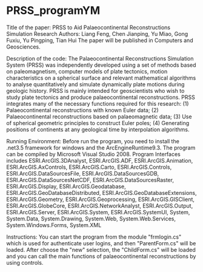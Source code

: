 PRSS_programYM
==============

Title of the paper: PRSS to Aid Palaeocontinental Reconstructions Simulation Research 
Authors: Liang Feng, Chen Jianping, Yu Miao, Gong Fuxiu, Yu Pingping, Tian Hui
The paper will be published in Computers and Geosciences. 

Description of the code: 
  The Palaeocontinental Reconstructions Simulation System (PRSS) was independently developed using a set of methods based on paleomagnetism, computer models of plate tectonics, motion characteristics on a spherical surface and relevant mathematical algorithms to analyse quantitatively and simulate dynamically plate motions during geologic history.
  PRSS is mainly intended for geoscientists who wish to study plate tectonics and produce palaeocontinental reconstructions. PRSS integrates many of the necessary functions required for this research: (1) Palaeocontinental reconstructions with known Euler data; (2) Palaeocontinental reconstructions based on palaeomagnetic data; (3) Use of spherical geometric principles to construct Euler poles; (4) Generating positions of continents at any geological time by interpolation algorithms.

Running Environment:
Before run the program, you need to install the .net3.5 framework for windows and the ArcEngineRuntime9.3.
The program can be compiled by Microsoft Visual Studio 2008. 
Program Interfaces includes ESRI.ArcGIS.3DAnalyst, ESRI.ArcGIS.ADF, ESRI.ArcGIS.Animation, ESRI.ArcGIS.AxControls, ESRI.ArcGIS.Carto, ESRI.ArcGIS.Controls, ESRI.ArcGIS.DataSourcesFile, ESRI.ArcGIS.DataSourcesGDB, ESRI.ArcGIS.DataSourcesNetCDF, ESRI.ArcGIS.DataSourcesRaster, ESRI.ArcGIS.Display, ESRI.ArcGIS.Geodatabase, ESRI.ArcGIS.GeoDatabaseDistributed, ESRI.ArcGIS.GeoDatabaseExtensions, ESRI.ArcGIS.Geometry, ESRI.ArcGIS.Geoprocessing, ESRI.ArcGIS.GISClient, ESRI.ArcGIS.GlobeCore, ESRI.ArcGIS.NetworkAnalyst, ESRI.ArcGIS.Output, ESRI.ArcGIS.Server, ESRI.ArcGIS.System, ESRI.ArcGIS.SystemUI, System, System.Data, System.Drawing, System.Web, System.Web.Services, System.Windows.Forms, System.XML

Instructions:
You can start the program from the module "frmlogin.cs" which is used for authenticate user logins, and then "ParentForm.cs" will be loaded. After choose the "new" selection, the "ChildForm.cs" will be loaded and you can call the main functions of palaeocontinental reconstructions by using controls.


